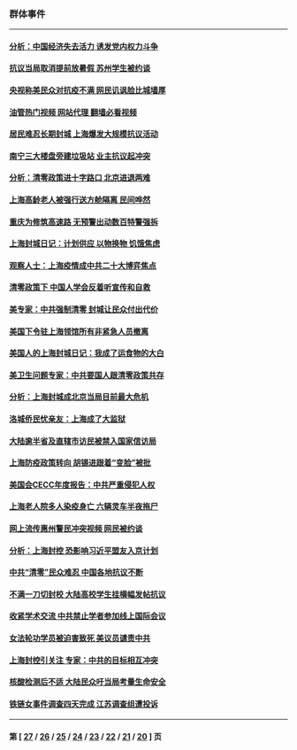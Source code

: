 ### 群体事件
---
#### [分析：中国经济失去活力 诱发党内权力斗争](../../pages/ncid279/n13740219.md?05221245) 
#### [抗议当局取消提前放暑假 苏州学生被约谈](../../pages/ncid279/n13738981.md?05221245) 
#### [央视称美民众对抗疫不满 网民讥讽脸比城墙厚](../../pages/ncid279/n13738685.md?05221245) 
#### [油管热门视频 网站代理 翻墙必看视频](http://209.222.30.114:81/youtube.html?05221245)
#### [居民难忍长期封城 上海爆发大规模抗议活动](../../pages/ncid279/n13724894.md?05221245) 
#### [南宁三大楼盘旁建垃圾站 业主抗议起冲突](../../pages/ncid279/n13723244.md?05221245) 
#### [分析：清零政策进十字路口 北京进退两难](../../pages/ncid279/n13722760.md?05221245) 
#### [上海高龄老人被强行送方舱隔离 民间哗然](../../pages/ncid279/n13717318.md?05221245) 
#### [重庆为修筑高速路 无预警出动数百特警强拆](../../pages/ncid279/n13716893.md?05221245) 
#### [上海封城日记：计划供应 以物换物 饥饿焦虑](../../pages/ncid279/n13715646.md?05221245) 
#### [观察人士：上海疫情成中共二十大博弈焦点](../../pages/ncid279/n13713349.md?05221245) 
#### [清零政策下 中国人学会反着听宣传和自救](../../pages/ncid279/n13711002.md?05221245) 
#### [美专家：中共强制清零 封城让民众付出代价](../../pages/ncid279/n13709482.md?05221245) 
#### [美国下令驻上海领馆所有非紧急人员撤离](../../pages/ncid279/n13709373.md?05221245) 
#### [美国人的上海封城日记：我成了运食物的大白](../../pages/ncid279/n13707573.md?05221245) 
#### [美卫生问题专家：中共要国人跟清零政策共存](../../pages/ncid279/n13705925.md?05221245) 
#### [分析：上海封城成北京当局目前最大危机](../../pages/ncid279/n13702771.md?05221245) 
#### [洛城侨民忧亲友：上海成了大监狱](../../pages/ncid279/n13693937.md?05221245) 
#### [大陆逾半省及直辖市访民被禁入国家信访局](../../pages/ncid279/n13689201.md?05221245) 
#### [上海防疫政策转向 胡锡进跟着“变脸”被批](../../pages/ncid279/n13688098.md?05221245) 
#### [美国会CECC年度报告：中共严重侵犯人权](../../pages/ncid279/n13687784.md?05221245) 
#### [上海老人院多人染疫身亡 六辆灵车半夜拖尸](../../pages/ncid279/n13687060.md?05221245) 
#### [网上流传惠州警民冲突视频 网民被约谈](../../pages/ncid279/n13687562.md?05221245) 
#### [分析：上海封控 恐影响习近平盟友入京计划](../../pages/ncid279/n13686881.md?05221245) 
#### [中共“清零”民众难忍 中国各地抗议不断](../../pages/ncid279/n13685186.md?05221245) 
#### [不满一刀切封校 大陆高校学生挂横幅发帖抗议](../../pages/ncid279/n13683669.md?05221245) 
#### [收紧学术交流 中共禁止学者参加线上国际会议](../../pages/ncid279/n13684255.md?05221245) 
#### [女法轮功学员被迫害致死 美议员谴责中共](../../pages/ncid279/n13682069.md?05221245) 
#### [上海封控引关注 专家：中共的目标相互冲突](../../pages/ncid279/n13679402.md?05221245) 
#### [核酸检测后不适 大陆民众吁当局考量生命安全](../../pages/ncid279/n13674223.md?05221245) 
#### [铁链女事件调查四天完成 江苏调查组遭投诉](../../pages/ncid279/n13673940.md?05221245) 

---
#### 第 [ [27](./27.md?05221245) / [26](./26.md?05221245) / [25](./25.md?05221245) / [24](./24.md?05221245) / [23](./23.md?05221245) / [22](./22.md?05221245) / [21](./21.md?05221245) / [20](./20.md?05221245) ] 页
